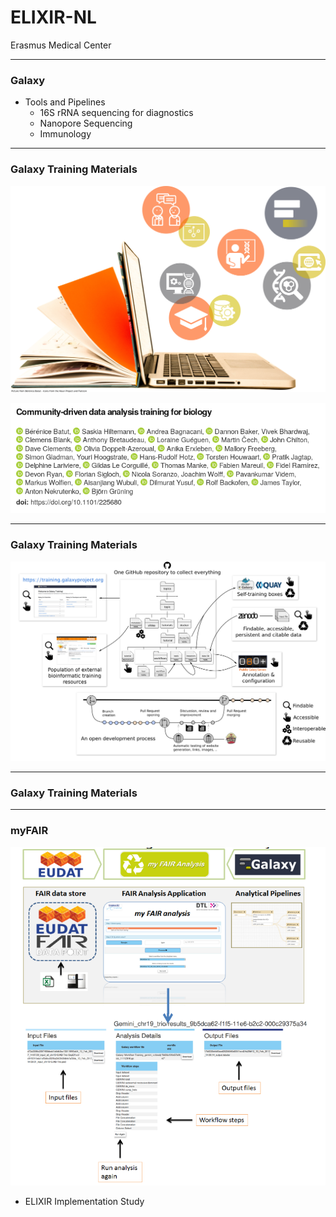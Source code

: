 # ELIXIR-NL

Erasmus Medical Center

---

### Galaxy

- Tools and Pipelines
  - 16S rRNA sequencing for diagnostics
  - Nanopore Sequencing
  - Immunology


---

### Galaxy Training Materials

![scale-20](assets/images/training/cover_art.png)


![scale-50](2018-ELIXIR-NL/images/trainingpaper.png)

---

### Galaxy Training Materials

![](assets/images/training/infra_4.png)


---

### Galaxy Training Materials

---

### myFAIR

![an image](2018-ELIXIR-NL/images/myfair.png)

- ELIXIR Implementation Study
